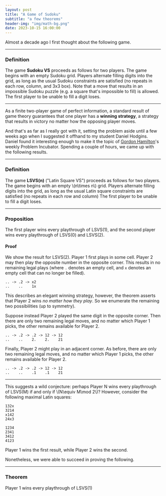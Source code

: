 ```yaml
---
layout: post
title: "A Game of Sudoku"
subtitle: "a few theorems"
header-img: "img/math-bg.png"
date: 2023-10-15 16:00:00
---
```


Almost a decade ago I first thought about the following game.

---

### Definition

The game **Sudoku VS** proceeds as follows for two players.
The game begins with an empty Sudoku grid. Players alternate
filling digits into the grid, as long as the usual Sudoku
constraints are satisfied (no repeats in each row, column,
and 3x3 box). Note that a move that results in an impossible
Sudoku puzzle (e.g. a square that's impossible to fill)
is allowed. The first player to be unable to fill a digit
loses.

---

As a finite two-player game of perfect information, a standard
result of game theory guarantees that one player has a
**winning strategy**, a strategy that results in victory no
matter how the opposing player moves.

And that's as far as I really got with it, setting the problem
aside until a few weeks ago when I suggested it offhand to
my student Daniel Hodgins. Daniel found it interesting enough
to make it the topic of
[Gordon Hamilton](2023-10-14-ams-sectional-session-notes.md)'s
weekly Problem Incubator. Spending a couple of hours, we
came up with the following results.

---

### Definition

The game **LSVS(n)** ("Latin Square VS") proceeds as follows
for two players. The game begins with an empty \\(n\times n\\) grid.
Players alternate
filling digits into the grid, as long as the usual Latin square
constraints are satisfied (no repeats in each row and column)
The first player to be unable to fill a digit
loses.

---

### Proposition

The first player wins every playthrough of LSVS(1), and the
second player wins every playthrough of LSVS(0) and LSVS(2).

#### Proof

We show the result for LSVS(2). Player 1 first plays in
some cell. Player 2 may then play the opposite number in
the opposite corner. This results in no remaining legal plays
(where `.` denotes an empty cell, and
 `x` denotes an empty cell that can no longer be filled).

```
.. -> .2 -> x2
..    ..    1x
```

This describes an elegant winning strategy, however, the theorem
asserts that Player 2 wins *no matter how they play*. So we enumerate
the remaining two possibilities (up to symmetry).

Suppose instead Player 2 played the same digit in the opposite
corner. Then there are only two remaining legal moves, and
no matter which Player 1 picks, the other remains available for
Player 2.

```
.. -> .2 -> .2 -> 12 -> 12
..    ..    2.    2.    21
```

Finally, Player 2 might play in an adjacent corner.
As before, there are only two remaining legal moves, and
no matter which Player 1 picks, the other remains available for
Player 2.

```
.. -> .2 -> .2 -> 12 -> 12
..    ..    .1    .1    21
```

---

This suggests a wild conjecture: perhaps Player N wins every
playthrough of LSVS(M) if and only if \\(N\equiv M\mod 2\\)? However, consider
the following maximal Latin squares:

```
132x
3214
x142
24x3
```

```
1234
2341
3412
4123
```

Player 1 wins the first result, while Player 2 wins
the second.

Nonetheless, we were able to succeed in proving the following.

---

### Theorem

Player 1 wins every playthrough of LSVS(1)